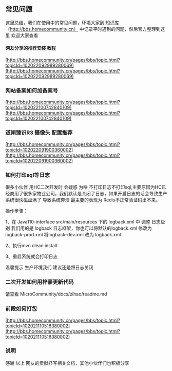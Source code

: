## 常见问题

这里总结，我们在使用中的常见问题，环境大家到 知识库（http://bbs.homecommunity.cn） 中记录平时遇到的问题，然后官方整理到这里 欢迎大家查看

#### 网友分享的推荐安装 教程

[http://bbs.homecommunity.cn/pages/bbs/topic.html?topicId=102022092989280069](http://bbs.homecommunity.cn/pages/bbs/topic.html?topicId=102022092989280069)


### 网站备案如何加备案号

[http://bbs.homecommunity.cn/pages/bbs/topic.html?topicId=102022100742840109](http://bbs.homecommunity.cn/pages/bbs/topic.html?topicId=102022100742840109)

### 道闸臻识R3 摄像头 配置推荐

[http://bbs.homecommunity.cn/pages/bbs/topic.html?topicId=102022091900360002](http://bbs.homecommunity.cn/pages/bbs/topic.html?topicId=102022091900360002)




### 如何打印sql等日志

很多小伙伴 用HC二次开发时 会疑惑 为啥 不打印日志不打印sql,主要原因为HC已经商用了很多家物业公司，我们默认是关闭了日志，如果开启日志的话会导致生产系统很快磁盘满了 导致系统奔溃
最主要的表现为 Redis不正常验证码出不来。

操作步骤：

1、在 Java110-interface src/main/resources 下的 logback.xml 中 调整 日志级别 我们用的是 logback 日志框架，你也可以将默认的logback.xml 修改为logback-prod.xml
将logback-dev.xml 改为 logback.xml

2、执行mvn clean install

3、重启系统就会打印日志

温馨提示 生产环境我们 建议还是将日志关闭

### 二次开发如何用梓豪更新代码

请查看 MicroCommunity/docs/zihao/readme.md


### 前段如何打包

[http://bbs.homecommunity.cn/pages/bbs/topic.html?topicId=102021110518380002](http://bbs.homecommunity.cn/pages/bbs/topic.html?topicId=102021110518380002)





### 说明

感谢 以上 网友的贡献抒写相关文档，其他小伙伴们也积极分享